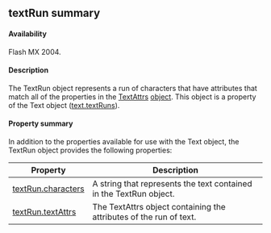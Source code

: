## textRun summary

#### Availability

Flash MX 2004.

#### Description

The TextRun object represents a run of characters that have attributes that match all of the properties in the [TextAttrs](#_bookmark1003) [object](#_bookmark1003). This object is a property of the Text object ([text.textRuns](../Text_object/text27.md)).

#### Property summary

In addition to the properties available for use with the Text object, the TextRun object provides the following properties:

| **Property**                            | **Description**                                                    |
|-----------------------------------------|--------------------------------------------------------------------|
| [textRun.characters](../TextRun_object/textRun1.md)    | A string that represents the text contained in the TextRun object. |
| [textRun.textAttrs](../TextRun_object/textRun.md) | The TextAttrs object containing the attributes of the run of text. |

<span id="textRun.textAttrs" class="anchor"></span>

